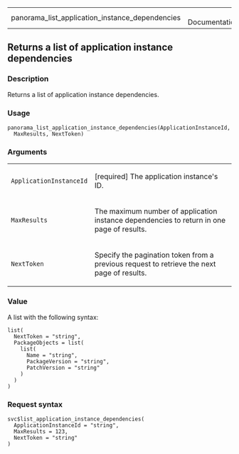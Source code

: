 <table style="width: 100%;">
<tbody>
<tr class="odd">
<td>panorama_list_application_instance_dependencies</td>
<td style="text-align: right;">R Documentation</td>
</tr>
</tbody>
</table>

## Returns a list of application instance dependencies

### Description

Returns a list of application instance dependencies.

### Usage

    panorama_list_application_instance_dependencies(ApplicationInstanceId,
      MaxResults, NextToken)

### Arguments

<table>
<colgroup>
<col style="width: 35%" />
<col style="width: 65%" />
</colgroup>
<tbody>
<tr class="odd">
<td><code
id="panorama_list_application_instance_dependencies_:_ApplicationInstanceId">ApplicationInstanceId</code></td>
<td><p>[required] The application instance's ID.</p></td>
</tr>
<tr class="even">
<td><code
id="panorama_list_application_instance_dependencies_:_MaxResults">MaxResults</code></td>
<td><p>The maximum number of application instance dependencies to return
in one page of results.</p></td>
</tr>
<tr class="odd">
<td><code
id="panorama_list_application_instance_dependencies_:_NextToken">NextToken</code></td>
<td><p>Specify the pagination token from a previous request to retrieve
the next page of results.</p></td>
</tr>
</tbody>
</table>

### Value

A list with the following syntax:

    list(
      NextToken = "string",
      PackageObjects = list(
        list(
          Name = "string",
          PackageVersion = "string",
          PatchVersion = "string"
        )
      )
    )

### Request syntax

    svc$list_application_instance_dependencies(
      ApplicationInstanceId = "string",
      MaxResults = 123,
      NextToken = "string"
    )
